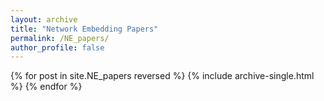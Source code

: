 ```yaml
---
layout: archive
title: "Network Embedding Papers"
permalink: /NE_papers/
author_profile: false
---
```


{% for post in site.NE_papers reversed %}
  {% include archive-single.html %}
{% endfor %}
